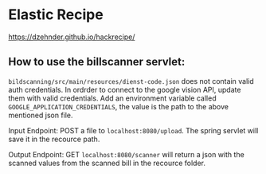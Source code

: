 # Elastic Recipe

https://dzehnder.github.io/hackrecipe/


## How to use the billscanner servlet:

`bildscanning/src/main/resources/dienst-code.json` does not contain valid auth credentials. In ordrder to connect to the google vision API, update them with valid credentials.
Add an environment variable called `GOOGLE_APPLICATION_CREDENTIALS`, the value is the path to the above mentioned json file.

Input Endpoint:
POST a file to `localhost:8080/upload`. The spring servlet will save it in the recource path. 

Output Endpoint:
GET `localhost:8080/scanner` will return a json with the scanned values from the scanned bill in the recource folder.

